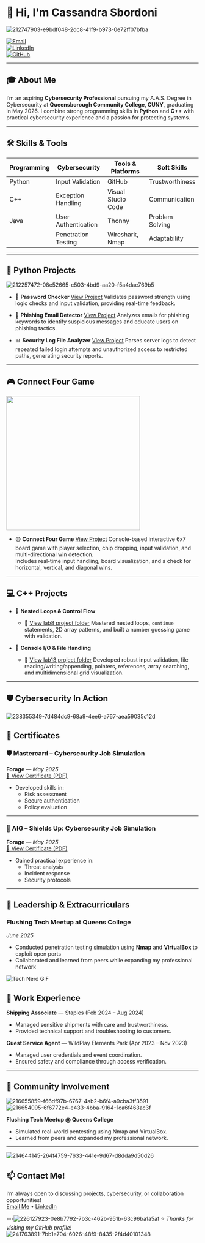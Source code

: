 # 👋 Hi, I'm Cassandra Sbordoni  

![212747903-e9bdf048-2dc8-41f9-b973-0e72ff07bfba](https://github.com/user-attachments/assets/06311b3f-2ac6-49b0-af96-fb9e67918868)

[![Email](https://img.shields.io/badge/Email-cassandrasbordoni5108%40gmail.com-red?style=flat&logo=gmail)](mailto:cassandrasbordoni5108@gmail.com)  
[![LinkedIn](https://img.shields.io/badge/LinkedIn-Cassandra%20Sbordoni-blue?style=flat&logo=linkedin)](https://linkedin.com/in/cassandra-sbordoni-01b184351/)  
[![GitHub](https://img.shields.io/badge/GitHub-cassandrasbordoni-black?style=flat&logo=github)](https://github.com/cassandraonal)  

---

## 🎓 About Me

I’m an aspiring **Cybersecurity Professional** pursuing my A.A.S. Degree in Cybersecurity at **Queensborough Community College, CUNY**, graduating in May 2026. I combine strong programming skills in **Python** and **C++** with practical cybersecurity experience and a passion for protecting systems.

---

## 🛠️ Skills & Tools

| Programming | Cybersecurity         | Tools & Platforms     | Soft Skills         |
|-------------|-----------------------|------------------------|---------------------|
| Python      | Input Validation      | GitHub                 | Trustworthiness     |
| C++         | Exception Handling    | Visual Studio Code     | Communication       |
| Java        | User Authentication   | Thonny                 | Problem Solving     |
|             | Penetration Testing   | Wireshark, Nmap        | Adaptability        |

---

## 🐍 Python Projects

![212257472-08e52665-c503-4bd9-aa20-f5a4dae769b5](https://github.com/user-attachments/assets/52792c67-58ac-4abf-80f8-30c25ff30864)

- 🔐 **Password Checker**
    [View Project](https://github.com/cassandraonal/Python2025/tree/main/password_checker)
  Validates password strength using logic checks and input validation, providing real-time feedback.

- 🎣 **Phishing Email Detector**
    [View Project](https://github.com/cassandraonal/Python2025/tree/main/phishing_project)
  Analyzes emails for phishing keywords to identify suspicious messages and educate users on phishing tactics.

- 📊 **Security Log File Analyzer**
    [View Project](https://github.com/cassandraonal/Python2025/tree/main/FileAnalyzer_Project)
  Parses server logs to detect repeated failed login attempts and unauthorized access to restricted paths, generating security reports.

---

## 🎮 Connect Four Game

<img src="https://media.giphy.com/media/evxHdP3XLYOUEG8FCf/giphy.gif" width="350"/>

- 🟡 **Connect Four Game** 
  [View Project](https://github.com/cassandraonal/Python2025/tree/main/Connect4Project/Connect4ProjectPartII_check_win)
  Console-based interactive 6x7 board game with player selection, chip dropping, input validation, and multi-directional win detection.  
  Includes real-time input handling, board visualization, and a check for horizontal, vertical, and diagonal wins.

---

## 💻 C++ Projects

- 🔄 **Nested Loops & Control Flow**
  - 📄 [View lab8 project folder](https://github.com/cassandraraonal/Cplusplus/tree/main/lab8)
  Mastered nested loops, `continue` statements, 2D array patterns, and built a number guessing game with validation.

- 💾 **Console I/O & File Handling**
  - 📄 [View lab13 project folder](https://github.com/cassandraraonal/Cplusplus/tree/main/lab13)
  Developed robust input validation, file reading/writing/appending, pointers, references, array searching, and multidimensional grid visualization.

---
## 🛡️ Cybersecurity In Action
![238355349-7d484dc9-68a9-4ee6-a767-aea59035c12d](https://github.com/user-attachments/assets/1abe0369-0fa0-4465-84aa-dd9ab4aff8f0)
## 📜 Certificates

### 🛡️ Mastercard – Cybersecurity Job Simulation  
**Forage** — *May 2025*  
[📄 View Certificate (PDF)](https://forage-uploads-prod.s3.amazonaws.com/completion-certificates/mfxGwGDp6WkQmtmTf/vcKAB5yYAgvemepGQ_mfxGwGDp6WkQmtmTf_LzemYf7kgrbDmfKE6_1748567858334_completion_certificate.pdf)

- Developed skills in:
  - Risk assessment  
  - Secure authentication  
  - Policy evaluation

---

### 🔐 AIG – Shields Up: Cybersecurity Job Simulation  
**Forage** — *May 2025*  
[📄 View Certificate (PDF)](https://forage-uploads-prod.s3.amazonaws.com/completion-certificates/4nAmAbTbHbnGMNSyo/2ZFnEGEDKTQMtEv9C_4nAmAbTbHbnGMNSyo_LzemYf7kgrbDmfKE6_1748636557982_completion_certificate.pdf)

- Gained practical experience in:
  - Threat analysis  
  - Incident response  
  - Security protocols

---
## 💼 Leadership & Extracurriculars

### Flushing Tech Meetup at Queens College  
*June 2025*  
- Conducted penetration testing simulation using **Nmap** and **VirtualBox** to exploit open ports  
- Collaborated and learned from peers while expanding my professional network  

![Tech Nerd GIF](https://media.giphy.com/media/l0MYt5jPR6QX5pnqM/giphy.gif)

## 💼 Work Experience

**Shipping Associate** — Staples (Feb 2024 – Aug 2024)  
- Managed sensitive shipments with care and trustworthiness.  
- Provided technical support and troubleshooting to customers.

**Guest Service Agent** — WildPlay Elements Park (Apr 2023 – Nov 2023)  
- Managed user credentials and event coordination.  
- Ensured safety and compliance through access verification.

---

## 🤝 Community Involvement
![216655859-f66df97b-6767-4ab2-b6f4-a9cba3ff3591](https://github.com/user-attachments/assets/f7783171-faee-480e-88a0-111c10da890b)![216654095-6f6772e4-e433-4bba-9164-1ca6f463ac3f](https://github.com/user-attachments/assets/0a909f31-fbb4-49bb-ad80-2b2b74acaef5)


**Flushing Tech Meetup @ Queens College**  
- Simulated real-world pentesting using Nmap and VirtualBox.  
- Learned from peers and expanded my professional network.

---
![214644145-264f4759-7633-441e-9d67-d8dda9d50d26](https://github.com/user-attachments/assets/8e14a44d-551a-47d2-a881-628517b67d39)
## 📫 Contact Me! 

I’m always open to discussing projects, cybersecurity, or collaboration opportunities!  
[Email Me](mailto:cassandrasbordoni5108@gmail.com) • [LinkedIn](https://linkedin.com/in/cassandra-sbordoni-01b184351/)

---![226127923-0e8b7792-7b3c-462b-951b-63c96ba1a5af](https://github.com/user-attachments/assets/586837c2-9144-47fd-822d-072ec5234573)
⭐️ _Thanks for visiting my GitHub profile!_![241763891-7bb1e704-6026-48f9-8435-2f4d40101348](https://github.com/user-attachments/assets/0774d965-8457-44b6-b506-cdf0622a4407)

